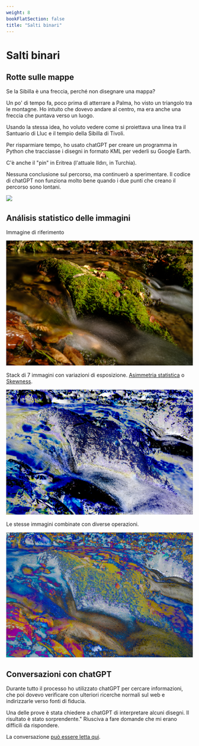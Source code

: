 ```yaml
---
weight: 8
bookFlatSection: false
title: "Salti binari"
---
```


# Salti binari

## Rotte sulle mappe

Se la Sibilla è una freccia, perché non disegnare una mappa?

Un po' di tempo fa, poco prima di atterrare a Palma, ho visto un triangolo tra le montagne. Ho intuito che dovevo andare
al centro, ma era anche una freccia che puntava verso un luogo.

Usando la stessa idea, ho voluto vedere come si proiettava una linea tra il Santuario di Lluc e il tempio della Sibilla
di Tivoli.

Per risparmiare tempo, ho usato chatGPT per creare un programma in Python che tracciasse i disegni in formato KML per
vederli su Google Earth.

C'è anche il "pin" in Eritrea (l'attuale Ildırı, in Turchia).

Nessuna conclusione sul percorso, ma continuerò a sperimentare. Il codice di chatGPT non funziona molto bene quando i
due punti che creano il percorso sono lontani.

![](Screenshot_2024-11-13_at_16.43.58.png)

## Análisis statistico delle immagini

Immagine di riferimento

![](20241112_1017_X1V45305_fransimo.jpg)


Stack di 7 immagini con variazioni di esposizione. [Asimmetria statistica](https://it.wikipedia.org/wiki/Simmetria_(statistica)) o [Skewness](https://en.wikipedia.org/wiki/Skewness).

![](20241112_1021_X1V45302_fransimo.jpg)

Le stesse immagini combinate con diverse operazioni.


![](20241112_1021_X1V45302_fransimo_layers.jpg)

## Conversazioni con chatGPT

Durante tutto il processo ho utilizzato chatGPT per cercare informazioni, che poi dovevo verificare 
con ulteriori ricerche normali sul web e indirizzarle verso fonti di fiducia.

Una delle prove è stata chiedere a chatGPT di interpretare alcuni disegni. Il risultato è stato sorprendente."
Riusciva a fare domande che mi erano difficili da rispondere.

La conversazione [può essere letta qui](/posts/chatGPT/2024-10-21/).

